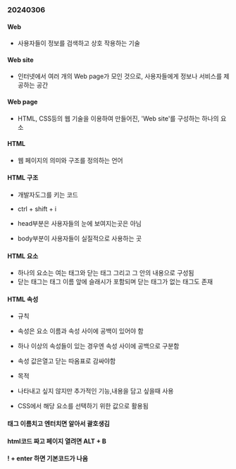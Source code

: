 ### 20240306 

#### Web

- 사용자들이 정보를 검색하고 상호 작용하는  기술

#### Web site
- 인터넷에서 여러 개의 Web page가 모인 것으로, 사용자들에게 정보나 서비스를 제공하는 공간

#### Web page
- HTML, CSS등의 웹 기술을 이용하여 만들어진, 'Web site'를 구성하는 하나의 요소


#### HTML
- 웹 페이지의 의미와 구조를 정의하는 언어

#### HTML 구조

- 개발자도그를 키는 코드
- ctrl + shift + i

- head부분은 사용자들의 눈에 보여지는곳은 아님
- body부분이 사용자들이 실질적으로 사용하는 곳

#### HTML 요소
- 하나의 요소는 여는 태그와 닫는 태그 그리고 그 안의 내용으로 구성됨
- 닫는 태그는 태그 이름 앞에 슬래시가 포함되며 닫는 태그가 없는 태그도 존재

#### HTML 속성
- 규칙
- 속성은 요소 이름과 속성 사이에 공백이 있어야 함
- 하나 이상의 속성들이 있는 경우엔 속성 사이에 공백으로 구분함
- 속성 값은열고 닫는 따옴표로 감싸야함

- 목적
- 나타내고 싶지 않지만 추가적인 기능,내용을 담고 싶을때 사용
- CSS에서 해당 요소를 선택하기 위한 값으로 활용됨



#### 태그 이름치고 엔터치면 알아서 괄호생김

#### html코드 짜고 페이지 열려면 ALT + B

#### ! + enter 하면 기본코드가 나옴

